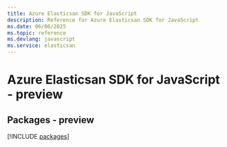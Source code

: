 ```yaml
---
title: Azure Elasticsan SDK for JavaScript
description: Reference for Azure Elasticsan SDK for JavaScript
ms.date: 06/06/2025
ms.topic: reference
ms.devlang: javascript
ms.service: elasticsan
---
```

# Azure Elasticsan SDK for JavaScript - preview
## Packages - preview
[!INCLUDE [packages](elasticsan-index.md)]